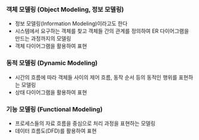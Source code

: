 ### 객체 모델링 (Object Modeling, 정보 모델링)
- 정보 모델링(Information Modeling)이라고도 한다
- 시스템에서 요구하는 객체를 찾고 객체들 간의 관계를 정의하여 ER 다이어그램을 만드는 과정까지의 모델링
- 객체 다이어그램을 활용하여 표현

### 동적 모델링 (Dynamic Modeling)
- 시간의 흐름에 따라 객체들 사이의 제어 흐름, 동작 순서 등의 동적인 행위를 표현하는 모델링
- 상태 다이어그램을 활용하여 표현

### 기능 모델링 (Functional Modeling)
- 프로세스들의 자료 흐름을 중심으로 처리 과정을 표현하는 모델링
- 데이터 흐름도(DFD)를 활용하여 표현
